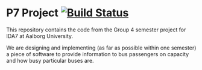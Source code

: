# P7 Project [![Build Status](https://travis-ci.org/DanMeakin/P7-Project.svg?branch=master)](https://travis-ci.org/DanMeakin/P7-Project)

This repository contains the code from the Group 4 semester project for IDA7 at
Aalborg University.

We are designing and implementing (as far as possible within one semester) a
piece of software to provide information to bus passengers on capacity and how
busy particular buses are.

